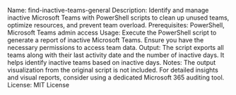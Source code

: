 Name: find-inactive-teams-general
Description: Identify and manage inactive Microsoft Teams with PowerShell scripts to clean up unused teams, optimize resources, and prevent team overload.
Prerequisites: PowerShell, Microsoft Teams admin access
Usage: Execute the PowerShell script to generate a report of inactive Microsoft Teams. Ensure you have the necessary permissions to access team data.
Output: The script exports all teams along with their last activity date and the number of inactive days. It helps identify inactive teams based on inactive days.
Notes: The output visualization from the original script is not included. For detailed insights and visual reports, consider using a dedicated Microsoft 365 auditing tool.
License: MIT License